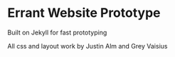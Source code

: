 # Errant Website Prototype

Built on Jekyll for fast prototyping

All css and layout work by Justin Alm and Grey Vaisius